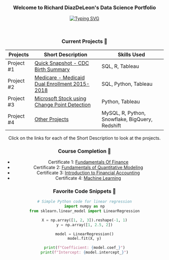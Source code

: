 <h3 align="center">Welcome to Richard DiazDeLeon's Data Science Portfolio</h3>

<!-- Typing SVG -->
<div align="center">
  <a href="https://git.io/typing-svg">
    <img src="https://readme-typing-svg.herokuapp.com?font=Fira+Code&pause=1000&random=false&width=435&lines=I+am+an+Applied+Statistician." alt="Typing SVG" />
  </a>
</div>

<div align="center">
  <!-- Add your badges here with a consistent style -->
</div> 

&nbsp;

<div align="center">

  
  ### Current Projects 🌱
<div align="center">



| Projects | Short Description | Skills Used |
| ----------- | ----------- | ----------- |
| Project #1  | [Quick Snapshot - CDC Birth Summary](https://github.com/dsrichard97/cdc_births/tree/main) | SQL, R, Tableau |
| Project #2  | [Medicare - Medicaid Dual Enrollment 2015-2018](https://github.com/dsrichard97/Medicare_Dual_Enroll)  | SQL, Python, Tableau |
| Project #3  | [Microsoft Stock using Change Point Detection](https://github.com/dsrichard97/msft_CPD)  | Python, Tableau|
| Project #4  | [Other Projects](https://github.com/dsrichard97/otherprojects)  | MySQL, R, Python, Snowflake, BigQuery, Redshift|
</div>

<div align="center">
Click on the links for each of the Short Description to look at the projects.
</div>

### Course Completion 👯
- Certificate 1: [Fundamentals Of Finance](https://coursera.org/share/da1f8fe3ffec6c60f5124f369b365f1f)
- Certificate 2: [Fundamentals of Quantitative Modeling](https://coursera.org/share/d5f90366a539002560c233f4b2fcfbcb)
- Certificate 3: [
Introduction to Financial Accounting](https://coursera.org/share/725e57655ad036a580c302627f539fb4)
- Certificate 4: [Machine Learning](https://coursera.org/share/72677cff1a83e5b5b29b6e7c3c2552df)




<!-- Additional sections can go here -->

### Favorite Code Snippets 📝
```python
# Simple Python code for linear regression
import numpy as np
from sklearn.linear_model import LinearRegression

X = np.array([1, 2, 3]).reshape(-1, 1)
y = np.array([1, 2.5, 2])

model = LinearRegression()
model.fit(X, y)

print(f"Coefficient: {model.coef_}")
print(f"Intercept: {model.intercept_}")

